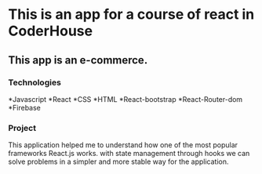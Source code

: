 # This is an app for a course of react in CoderHouse
## This app is an e-commerce.

### Technologies
*Javascript
*React
*CSS
*HTML
*React-bootstrap
*React-Router-dom
*Firebase

### Project

This application helped me to understand how one of the most popular frameworks React.js works.
with state management through hooks we can solve problems in a simpler and more stable way for the application.

